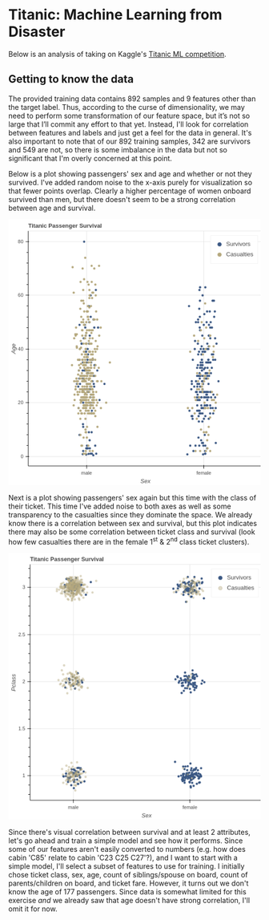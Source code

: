 # Titanic: Machine Learning from Disaster
Below is an analysis of taking on Kaggle's [Titanic ML competition](https://www.kaggle.com/c/titanic/overview).
## Getting to know the data
The provided training data contains 892 samples and 9 features other than the target label. Thus, according to the curse of dimensionality, we may need to perform some transformation of our feature space, but it’s not so large that I’ll commit any effort to that yet. Instead, I'll look for correlation between features and labels and just get a feel for the data in general. It's also important to note that of our 892 training samples, 342 are survivors and 549 are not, so there is some imbalance in the data but not so significant that I'm overly concerned at this point.

Below is a plot showing passengers' sex and age and whether or not they survived. I've added random noise to the x-axis purely for visualization so that fewer points overlap. Clearly a higher percentage of women onboard survived than men, but there doesn't seem to be a strong correlation between age and survival.

![Sex vs Age plot](plots/Sex-Age.png)

Next is a plot showing passengers' sex again but this time with the class of their ticket. This time I've added noise to both axes as well as some transparency to the casualties since they dominate the space. We already know there is a correlation between sex and survival, but this plot indicates there may also be some correlation between ticket class and survival (look how few casualties there are in the female 1<sup>st</sup> & 2<sup>nd</sup> class ticket clusters).

![Sex vs Ticket Class plot](plots/Sex-Pclass.png)

Since there's visual correlation between survival and at least 2 attributes, let's go ahead and train a simple model and see how it performs. Since some of our features aren't easily converted to numbers (e.g. how does cabin 'C85' relate to cabin 'C23 C25 C27'?), and I want to start with a simple model, I'll select a subset of features to use for training. I initially chose ticket class, sex, age, count of siblings/spouse on board, count of parents/children on board, and ticket fare. However, it turns out we don't know the age of 177 passengers. Since data is somewhat limited for this exercise *and* we already saw that age doesn't have strong correlation, I'll omit it for now.